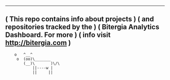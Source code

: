  ________________________________________
( This repo contains info about projects )
( and repositories tracked by the        )
( Bitergia Analytics Dashboard. For more )
( info visit http://bitergia.com         )
 ----------------------------------------
        o   ^__^
         o  (oo)\_______
            (__)\       )\/\
                ||----w |
                ||     ||
